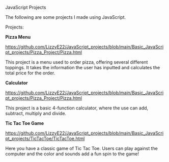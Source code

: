 JavaScript Projects

The following are some projects I made using JavaScript.

Projects:


**Pizza Menu**

https://github.com/LizzyE22/JavaScript_projects/blob/main/Basic_JavaScript_projects/Pizza_Project/Pizza.html

This project is a menu used to order pizza, offering several different toppings. It takes the information the user has inputted and calculates the total price for the order.


**Calculator**

https://github.com/LizzyE22/JavaScript_projects/blob/main/Basic_JavaScript_projects/Pizza_Project/Pizza.html

This project is a basic 4-function calculator, where the use can add, subtract, multiply and divide.


**Tic Tac Toe Game**

https://github.com/LizzyE22/JavaScript_projects/blob/main/Basic_JavaScript_projects/TicTacToe/TicTacToe.html

Here you have a classic game of Tic Tac Toe. Users can play against the computer and the color and sounds add a fun spin to the game!
